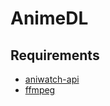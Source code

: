 # AnimeDL
## Requirements
- [aniwatch-api](https://github.com/ghoshRitesh12/aniwatch-api)
- [ffmpeg](https://ffmpeg.org/download.html)